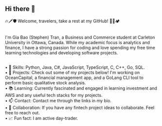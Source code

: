 ## Hi there 👋

🔥🗡️🛡️ Welcome, travelers, take a rest at my GitHub! 🍖🥘🏕️<br /><br />

I'm Gia Bao (Stephen) Tran, a Business and Commerce student at Carleton University in Ottawa, Canada. While my academic focus is analytics and finance, I have a strong passion for coding and love spending my free time learning technologies and developing software projects.<br /><br />

• 🏰 Skills: Python, Java, C#, JavaScript, TypeScript, C, C++, Go, SQL.<br />
• 🔬 Projects: Check out some of my projects below! I'm working on OceanCapital, a financial management app, and a GoLang CLI tool to perform basic qualitative stock analysis.<br />
• 📚 Learning: Currently fascinated and engaged in learning investment and AWS and any useful tech stacks for my projects. <br />
• 📫 Contact: Contact me through the links in my bio.<br />
• 🤝 Collaboration: If you have any fintech project ideas to collaborate. Feel free to reach out.<br />
• 📈 Fun fact: I am active day-trader.
